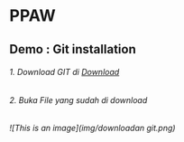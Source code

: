 # PPAW

## Demo : Git installation

###### 1. Download GIT di [Download](https://git-scm.com/downloads)
###### 2. Buka File yang sudah di download
###### ![This is an image](img/downloadan git.png)
